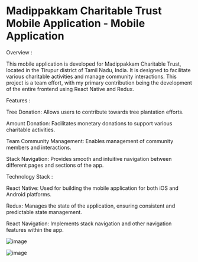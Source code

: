 # Madippakkam Charitable Trust Mobile Application - Mobile Application

Overview : 

This mobile application is developed for Madippakkam Charitable Trust, located in the Tirupur district of Tamil Nadu, India. It is designed to facilitate various charitable activities and manage community interactions. This project is a team effort, with my primary contribution being the development of the entire frontend using React Native and Redux.

Features : 

Tree Donation: Allows users to contribute towards tree plantation efforts.

Amount Donation: Facilitates monetary donations to support various charitable activities.

Team Community Management: Enables management of community members and interactions.

Stack Navigation: Provides smooth and intuitive navigation between different pages and sections of the app.

Technology Stack : 

React Native: Used for building the mobile application for both iOS and Android platforms.

Redux: Manages the state of the application, ensuring consistent and predictable state management.

React Navigation: Implements stack navigation and other navigation features within the app.

![image](https://github.com/user-attachments/assets/4310d5a8-b691-4bc7-ad18-37ff47a9e858)

![image](https://github.com/user-attachments/assets/157509a4-ee6a-4fb6-8121-ffab24f85c9d)

